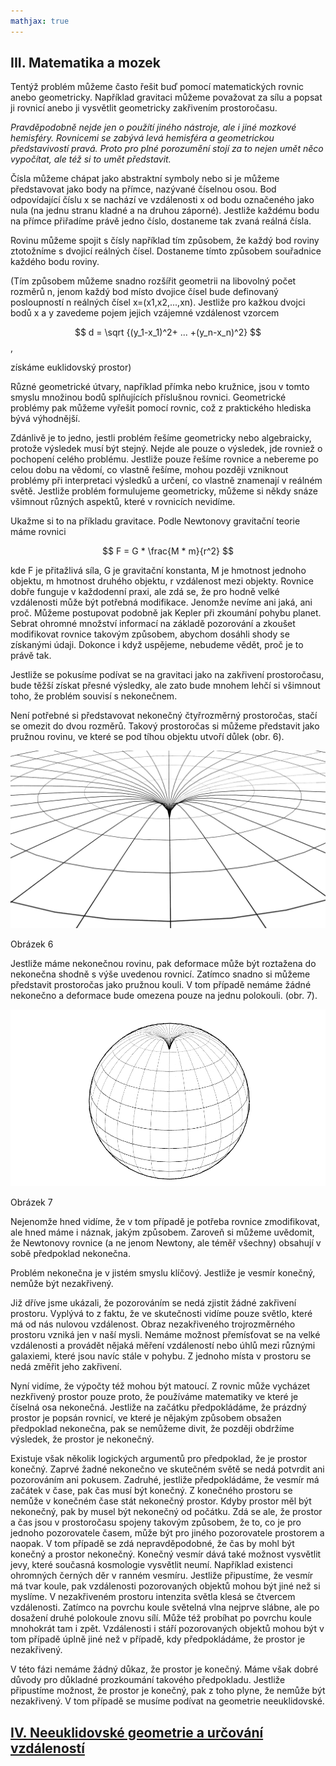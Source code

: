```yaml
---
mathjax: true
---
```

## III. Matematika a mozek

Tentýž problém můžeme často řešit buď pomocí matematických rovnic anebo geometricky.
Například gravitaci můžeme považovat za sílu a  popsat ji rovnicí anebo ji vysvětlit geometricky zakřivením prostoročasu.

*Pravděpodobně nejde jen o použítí jiného nástroje, ale i jiné mozkové hemisféry.
Rovnicemi se zabývá levá hemisféra a geometrickou představivostí pravá.
Proto pro plné porozumění stojí za to nejen umět něco vypočítat, ale též si to umět představit.*

Čísla můžeme chápat jako abstraktní symboly nebo si je můžeme představovat jako body na přímce, nazývané číselnou osou.
Bod odpovídající číslu x se nachází ve vzdálenosti x od bodu označeného jako nula
(na jednu stranu kladné a na druhou záporné). Jestliže každému bodu na přímce přiřadíme právě jedno číslo,
dostaneme tak zvaná reálná čísla.

Rovinu můžeme spojit s čísly například tím způsobem, že každý bod roviny ztotožníme s dvojicí reálných čísel.
Dostaneme tímto způsobem souřadnice každého bodu roviny.


(Tím způsobem můžeme snadno rozšířit geometrii na libovolný počet rozměrů n,
jenom každý bod místo dvojice čísel bude definovaný posloupností n reálných čísel x=(x1,x2,...,xn).
Jestliže pro kažkou dvojci bodů x a y zavedeme pojem jejich vzájemné vzdálenost vzorcem

$$ d = \sqrt {(y_1-x_1)^2+ ... +(y_n-x_n)^2}  $$,

získáme euklidovský prostor)

Různé geometrické útvary, například přímka nebo kružnice, jsou v tomto smyslu množinou bodů
splňujících příslušnou rovnici. Geometrické problémy pak můžeme vyřešit pomocí rovnic,
což z praktického hlediska bývá výhodnější.

Zdánlivě je to jedno, jestli problém řešíme geometricky nebo algebraicky, protože výsledek musí být stejný.
Nejde ale pouze o výsledek, jde rovniež o pochopení celého problému. Jestliže pouze řešíme rovnice
a  nebereme po celou dobu na vědomí, co vlastně řešíme,  mohou později vzniknout problémy při interpretaci výsledků
a určení, co vlastně znamenají v reálném světě. Jestliže problém formulujeme geometricky,
můžeme si někdy snáze všimnout různých aspektů, které v rovnicích nevidíme. 

Ukažme si to na příkladu gravitace. Podle Newtonovy gravitační teorie máme rovnici

$$ F = G * \frac{M * m}{r^2}  $$

kde F je přitažlivá síla, G je gravitační konstanta, M je hmotnost jednoho objektu, m hmotnost druhého objektu,
r vzdálenost mezi objekty. Rovnice dobře funguje v každodenní praxi,  ale zdá se, že pro hodně velké vzdálenosti
může být potřebná modifikace. Jenomže nevíme ani jaká, ani proč. Můžeme postupovat podobně jak Kepler
při zkoumání pohybu planet. Sebrat ohromné množství informací na základě pozorování a zkoušet modifikovat rovnice
takovým způsobem, abychom dosáhli shody se získanými údaji. Dokonce i když uspějeme, nebudeme vědět, proč  je to právě tak.

Jestliže se pokusíme podívat se na gravitaci jako na zakřivení prostoročasu,  bude těžší získat přesné výsledky,
ale zato bude mnohem lehčí si všimnout toho, že problém souvisí s nekonečnem.

Není potřebné si představovat nekonečný čtyřrozměrný prostoročas, stačí se omezit do dvou rozměrů.
Takový prostoročas si můžeme představit jako pružnou rovinu, ve které se pod tíhou objektu utvoří důlek (obr. 6).

![Obrázek6](../assets/img/rysunek6.png)

Obrázek 6

Jestliže máme nekonečnou rovinu, pak deformace může být roztažena do nekonečna shodně s výše uvedenou rovnicí.
Zatímco snadno si můžeme představit prostoročas jako pružnou kouli. V tom případě nemáme žádné nekonečno
a deformace bude omezena pouze na jednu polokouli. (obr. 7).  

![Obrázek7](../assets/img/rysunek7.png)

Obrázek 7

Nejenomže hned vidíme, že v tom případě je potřeba rovnice zmodifikovat, ale hned máme i náznak, jakým způsobem.
Zaroveň si můžeme uvědomit, že Newtonovy rovnice (a ne jenom Newtony, ale téměř všechny)
obsahují v sobě předpoklad nekonečna. 

Problém nekonečna je v jistém smyslu klíčový. Jestliže je vesmír konečný, nemůže být nezakřivený.

Již dříve jsme ukázali, že pozorováním se nedá zjistit žádné zakřivení prostoru.
Vyplývá to z faktu, že ve skutečnosti vidíme pouze světlo, které má od nás nulovou vzdálenost.
Obraz nezakřiveného trojrozměrného prostoru vzniká jen v naší mysli.
Nemáme možnost přemísťovat se na velké vzdálenosti a provádět nějaká měření vzdáleností nebo úhlů
mezi různými galaxiemi, které jsou navíc stále v pohybu.  Z jednoho místa v prostoru se nedá změřit jeho zakřivení.

Nyní vidíme, že výpočty též  mohou být matoucí. Z rovnic může vycházet nezkřivený prostor pouze proto,
že používáme matematiky ve které je číselná osa nekonečná. Jestliže na začátku předpokládáme,
že prázdný prostor je popsán rovnicí, ve které je nějakým způsobem obsažen předpoklad nekonečna,
pak se nemůžeme divit, že  později obdržíme výsledek, že prostor je nekonečný. 

Existuje však několik logických argumentů pro předpoklad, že je prostor konečný.
Zaprvé žadné nekonečno ve skutečném světě se nedá potvrdit ani pozorováním ani pokusem.
Zadruhé, jestliže předpokládáme, že vesmír má začátek v čase, pak čas musí být konečný.
Z konečného prostoru se nemůže v konečném čase stát nekonečný prostor.
Kdyby prostor měl být nekonečný, pak by musel být nekonečný od počátku. Zdá se ale, že prostor a čas
jsou v prostoročasu spojeny takovým způsobem, že to, co je pro jednoho pozorovatele časem,
může být pro jiného pozorovatele prostorem a naopak. V tom případě se zdá nepravděpodobné,
že čas by mohl být konečný a prostor nekonečný. Konečný vesmír dává také možnost vysvětlit jevy,
které současná kosmologie vysvětlit neumí. Například existenci ohromných černých děr v ranném vesmíru.
Jestliže připustíme, že vesmír má tvar koule, pak vzdálenosti pozorovaných objektů mohou být jiné než si myslíme.
V nezakřiveném prostoru intenzita světla klesá se čtvercem vzdálenosti. Zatímco na povrchu koule světelná vlna nejprve slábne, ale po dosažení druhé polokoule znovu sílí. Může též probíhat po povrchu koule mnohokrát tam i zpět.
Vzdálenosti i stáří pozorovaných objektů mohou být v tom případě  úplně jiné než v případě, kdy předpokládáme,
že prostor je nezakřivený.

V této fázi nemáme žádný důkaz, že prostor je konečný. Máme však dobré důvody pro důkladné prozkoumání
takového předpokladu. Jestliže připustíme možnost, že prostor je konečný, pak z toho plyne, že nemůže být nezakřivený.
V tom případě se musíme podívat na geometrie neeuklidovské. 

## [IV. Neeuklidovské geometrie a určování vzdáleností](rozdzial4)
